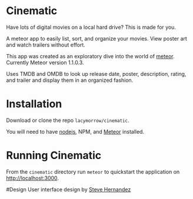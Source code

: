 Cinematic
===========

Have lots of digital movies on a local hard drive? This is made for you.

A meteor app to easily list, sort, and organize your movies. View poster art and watch trailers without effort.

This app was created as an exploratory dive into the world of [meteor](http://meteor.com). Currently Meteor version 1.1.0.3.

Uses TMDB and OMDB to look up release date, poster, description, rating, and trailer and display them in an organized fashion.

# Installation

Download or clone the repo `lacymorrow/cinematic`. 

You will need to have [nodejs](http://nodejs.org), NPM, and [Meteor](https://www.meteor.com/install) installed.


# Running Cinematic

From the `cinematic` directory run `meteor` to quickstart the application on [http://localhost:3000](http://localhost:3000).


#Design
User interface design by [Steve Hernandez](http://slhernandez.com/2013/09/10/Movie-App/)
